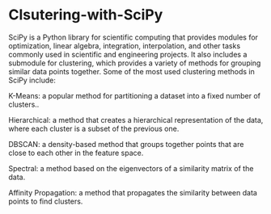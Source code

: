 # Clsutering-with-SciPy
SciPy is a Python library for scientific computing that provides modules for optimization, linear algebra, integration, interpolation, and other tasks commonly used in scientific and engineering projects. It also includes a submodule for clustering, which provides a variety of methods for grouping similar data points together. Some of the most used clustering methods in SciPy include:

K-Means: a popular method for partitioning a dataset into a fixed number of clusters..

Hierarchical: a method that creates a hierarchical representation of the data, where each cluster is a subset of the previous one.

DBSCAN: a density-based method that groups together points that are close to each other in the feature space.

Spectral: a method based on the eigenvectors of a similarity matrix of the data.

Affinity Propagation: a method that propagates the similarity between data points to find clusters.
